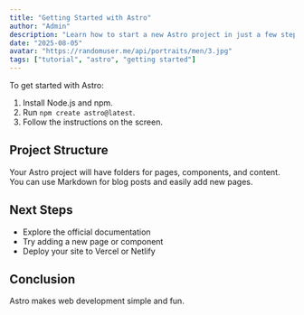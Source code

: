 ```yaml
---
title: "Getting Started with Astro"
author: "Admin"
description: "Learn how to start a new Astro project in just a few steps and begin building your site."
date: "2025-08-05"
avatar: "https://randomuser.me/api/portraits/men/3.jpg"
tags: ["tutorial", "astro", "getting started"]
---
```


To get started with Astro:

1. Install Node.js and npm.
2. Run `npm create astro@latest`.
3. Follow the instructions on the screen.

## Project Structure

Your Astro project will have folders for pages, components, and content.  
You can use Markdown for blog posts and easily add new pages.

## Next Steps

- Explore the official documentation
- Try adding a new page or component
- Deploy your site to Vercel or Netlify

## Conclusion

Astro makes web development simple and fun.  
